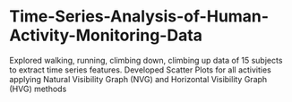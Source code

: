 # Time-Series-Analysis-of-Human-Activity-Monitoring-Data

Explored walking, running, climbing down, climbing up data of 15 subjects to extract time series features. Developed Scatter Plots for all activities applying Natural Visibility Graph (NVG) and Horizontal Visibility Graph (HVG) methods
